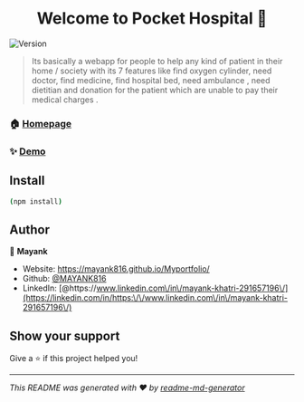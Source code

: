 <h1 align="center">Welcome to Pocket Hospital 👋</h1>
<p>
  <img alt="Version" src="https://img.shields.io/badge/version-1.0-blue.svg?cacheSeconds=2592000" />
</p>

> Its basically a webapp for people to help any kind of patient in their home / society with its 7 features like find oxygen cylinder, need doctor, find medicine, find hospital bed, need ambulance , need dietitian and donation for the patient which are unable to pay their medical charges .

### 🏠 [Homepage](https://pocket-hospital-2vqsqlk1k-mayank816.vercel.app/)

### ✨ [Demo](https://pocket-hospital-2vqsqlk1k-mayank816.vercel.app/)

## Install

```sh
(npm install)
```

## Author

👤 **Mayank**

* Website: https://mayank816.github.io/Myportfolio/
* Github: [@MAYANK816](https://github.com/MAYANK816)
* LinkedIn: [@https:\/\/www.linkedin.com\/in\/mayank-khatri-291657196\/](https://linkedin.com/in/https:\/\/www.linkedin.com\/in\/mayank-khatri-291657196\/)

## Show your support

Give a ⭐️ if this project helped you!

***
_This README was generated with ❤️ by [readme-md-generator](https://github.com/kefranabg/readme-md-generator)_
